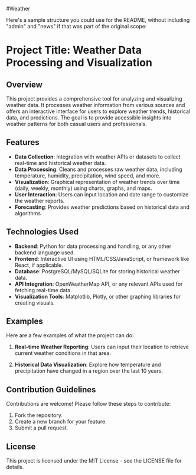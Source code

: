 #Weather

Here's a sample structure you could use for the README, without including "admin" and "news" if that was part of the original scope:


# Project Title: **Weather Data Processing and Visualization** 

## Overview
This project provides a comprehensive tool for analyzing and visualizing weather data. It processes weather information from various sources and offers an interactive interface for users to explore weather trends, historical data, and predictions. The goal is to provide accessible insights into weather patterns for both casual users and professionals.

## Features
- **Data Collection**: Integration with weather APIs or datasets to collect real-time and historical weather data.
- **Data Processing**: Cleans and processes raw weather data, including temperature, humidity, precipitation, wind speed, and more.
- **Visualization**: Graphical representation of weather trends over time (daily, weekly, monthly) using charts, graphs, and maps.
- **User Interaction**: Users can input location and date range to customize the weather reports.
- **Forecasting**: Provides weather predictions based on historical data and algorithms.
  
## Technologies Used
- **Backend**: Python for data processing and handling, or any other backend language used.
- **Frontend**: Interactive UI using HTML/CSS/JavaScript, or framework like React, if applicable.
- **Database**: PostgreSQL/MySQL/SQLite for storing historical weather data.
- **API Integration**: OpenWeatherMap API, or any relevant APIs used for fetching real-time data.
- **Visualization Tools**: Matplotlib, Plotly, or other graphing libraries for creating visuals.

## Examples
Here are a few examples of what the project can do:

1. **Real-time Weather Reporting**:
   Users can input their location to retrieve current weather conditions in that area.
   
2. **Historical Data Visualization**:
   Explore how temperature and precipitation have changed in a region over the last 10 years.

## Contribution Guidelines
Contributions are welcome! Please follow these steps to contribute:
1. Fork the repository.
2. Create a new branch for your feature.
3. Submit a pull request.

## License
This project is licensed under the MIT License - see the LICENSE file for details.
